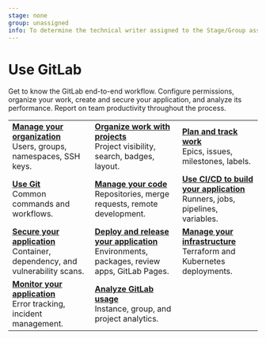 ```yaml
---
stage: none
group: unassigned
info: To determine the technical writer assigned to the Stage/Group associated with this page, see https://handbook.gitlab.com/handbook/product/ux/technical-writing/#assignments
---
```


# Use GitLab

Get to know the GitLab end-to-end workflow. Configure permissions,
organize your work, create and secure your application, and analyze its performance. Report on team productivity throughout the process.

| | | |
|--|--|--|
| [**Manage your organization**](../topics/set_up_organization.md)<br>Users, groups, namespaces, SSH keys.| [**Organize work with projects**](../user/project/organize_work_with_projects.md)<br>Project visibility, search, badges, layout.| [**Plan and track work**](../topics/plan_and_track.md)<br>Epics, issues, milestones, labels.|
| [**Use Git**](../topics/git/index.md)<br>Common commands and workflows. | [**Manage your code**](../topics/manage_code.md)<br>Repositories, merge requests, remote development. | [**Use CI/CD to build your application**](../topics/build_your_application.md)<br>Runners, jobs, pipelines, variables. |
| [**Secure your application**](../user/application_security/secure_your_application.md)<br>Container, dependency, and vulnerability scans. | [**Deploy and release your application**](../topics/release_your_application.md)<br>Environments, packages, review apps, GitLab Pages. | [**Manage your infrastructure**](../user/infrastructure/index.md)<br>Terraform and Kubernetes deployments. |
| [**Monitor your application**](../operations/index.md)<br>Error tracking, incident management. | [**Analyze GitLab usage**](../user/analytics/index.md)<br>Instance, group, and project analytics. | |
